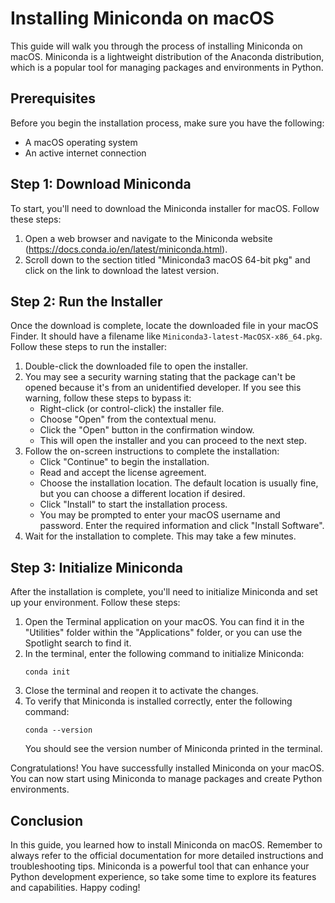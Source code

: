 # Installing Miniconda on macOS

This guide will walk you through the process of installing Miniconda on macOS. Miniconda is a lightweight distribution of the Anaconda distribution, which is a popular tool for managing packages and environments in Python.

## Prerequisites
Before you begin the installation process, make sure you have the following:

- A macOS operating system
- An active internet connection

## Step 1: Download Miniconda
To start, you'll need to download the Miniconda installer for macOS. Follow these steps:

1. Open a web browser and navigate to the Miniconda website (https://docs.conda.io/en/latest/miniconda.html).
2. Scroll down to the section titled "Miniconda3 macOS 64-bit pkg" and click on the link to download the latest version.

## Step 2: Run the Installer
Once the download is complete, locate the downloaded file in your macOS Finder. It should have a filename like `Miniconda3-latest-MacOSX-x86_64.pkg`. Follow these steps to run the installer:

1. Double-click the downloaded file to open the installer.
2. You may see a security warning stating that the package can't be opened because it's from an unidentified developer. If you see this warning, follow these steps to bypass it:
    - Right-click (or control-click) the installer file.
    - Choose "Open" from the contextual menu.
    - Click the "Open" button in the confirmation window.
    - This will open the installer and you can proceed to the next step.
3. Follow the on-screen instructions to complete the installation:
    - Click "Continue" to begin the installation.
    - Read and accept the license agreement.
    - Choose the installation location. The default location is usually fine, but you can choose a different location if desired.
    - Click "Install" to start the installation process.
    - You may be prompted to enter your macOS username and password. Enter the required information and click "Install Software".
4. Wait for the installation to complete. This may take a few minutes.

## Step 3: Initialize Miniconda
After the installation is complete, you'll need to initialize Miniconda and set up your environment. Follow these steps:

1. Open the Terminal application on your macOS. You can find it in the "Utilities" folder within the "Applications" folder, or you can use the Spotlight search to find it.
2. In the terminal, enter the following command to initialize Miniconda:
   ```
   conda init
   ```
3. Close the terminal and reopen it to activate the changes.
4. To verify that Miniconda is installed correctly, enter the following command:
   ```
   conda --version
   ```
   You should see the version number of Miniconda printed in the terminal.

Congratulations! You have successfully installed Miniconda on your macOS. You can now start using Miniconda to manage packages and create Python environments.

## Conclusion
In this guide, you learned how to install Miniconda on macOS. Remember to always refer to the official documentation for more detailed instructions and troubleshooting tips. Miniconda is a powerful tool that can enhance your Python development experience, so take some time to explore its features and capabilities. Happy coding!